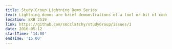```yaml
---
title: Study Group Lightning Demo Series
text: Lightning demos are brief demonstrations of a tool or bit of code that solves a common problem in research.
location: ERB 2519
link: https://github.com/smcclatchy/studyGroup/issues/1
date: 2016-05-12
startTime: '14:00'
endTime: '15:00'
---
```

